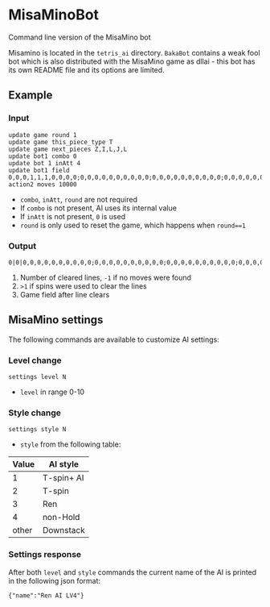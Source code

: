 # MisaMinoBot
Command line version of the MisaMino bot

Misamino is located in the `tetris_ai` directory. `BakaBot` contains a weak fool bot which is also distributed with the MisaMino game as dllai - this bot has its own README file and its options are limited.

## Example

### Input
```
update game round 1
update game this_piece_type T
update game next_pieces Z,I,L,J,L
update bot1 combo 0
update bot 1 inAtt 4
update bot1 field 0,0,0,1,1,1,0,0,0,0;0,0,0,0,0,0,0,0,0,0;0,0,0,0,0,0,0,0,0,0;0,0,0,0,0,0,0,0,0,0;0,0,0,0,0,0,0,0,0,0;0,0,0,0,0,0,0,0,0,0;0,0,0,0,0,0,0,0,0,0;0,0,0,0,0,0,0,0,0,0;0,0,0,0,0,0,0,0,0,0;0,0,0,0,0,0,0,0,0,0;0,0,0,0,0,0,0,0,0,0;0,0,0,0,0,0,0,0,0,0;0,0,0,0,0,0,0,0,0,0;0,0,0,0,0,0,0,0,0,0;0,0,0,0,0,0,0,0,0,0;0,0,0,0,0,0,0,0,0,0;0,0,0,0,0,0,0,0,0,0;0,0,0,0,0,0,0,0,0,0;0,0,0,0,0,0,0,0,0,0;0,0,0,0,0,0,0,0,0,0
action2 moves 10000
```
* `combo`, `inAtt`, `round` are not required
* If `combo` is not present, AI uses its internal value
* If `inAtt` is not present, `0` is used
* `round` is only used to reset the game, which happens when `round==1`

### Output
```
0|0|0,0,0,0,0,0,0,0,0,0;0,0,0,0,0,0,0,0,0,0;0,0,0,0,0,0,0,0,0,0;0,0,0,0,0,0,0,0,0,0;0,0,0,0,0,0,0,0,0,0;0,0,0,0,0,0,0,0,0,0;0,0,0,0,0,0,0,0,0,0;0,0,0,0,0,0,0,0,0,0;0,0,0,0,0,0,0,0,0,0;0,0,0,0,0,0,0,0,0,0;0,0,0,0,0,0,0,0,0,0;0,0,0,0,0,0,0,0,0,0;0,0,0,0,0,0,0,0,0,0;0,0,0,0,0,0,0,0,0,0;0,0,0,0,0,0,0,0,0,0;0,0,0,0,0,0,0,0,0,0;0,0,0,0,0,0,0,0,0,0;0,0,0,0,0,0,0,0,0,0;0,0,0,2,0,0,0,0,0,0;0,0,2,2,2,0,0,0,0,0
```

1. Number of cleared lines, `-1` if no moves were found
2. `>1` if spins were used to clear the lines
3. Game field after line clears

## MisaMino settings
The following commands are available to customize AI settings:
### Level change
```
settings level N
```
* `level` in range 0-10

### Style change
```
settings style N
```
* `style` from the following table:

| Value | AI style    |
|  ---  |    ---      |
| 1     | T-spin+ AI  |
| 2     | T-spin      |
| 3     | Ren         |
| 4     | non-Hold    |
| other | Downstack   |

### Settings response
After both `level` and `style` commands the current name of the AI is printed in the following json format:
```
{"name":"Ren AI LV4"}
```
